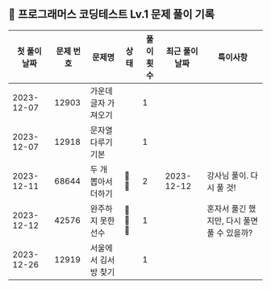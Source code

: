 ## 🚀 프로그래머스 코딩테스트 Lv.1 문제 풀이 기록

| **첫 풀이 날짜** | **문제 번호** | **문제명**     | **상태** | **풀이 횟수** | **최근 풀이 날짜** | **특이사항**                   |
|-------------|-----------|-------------|--------|-----------|--------------|----------------------------|
| 2023-12-07  | 12903     | 가운데 글자 가져오기 |        | 1         |              |                            |
| 2023-12-07  | 12918     | 문자열 다루기 기본  |        | 1         |              |                            |
| 2023-12-11  | 68644     | 두 개 뽑아서 더하기 | 🤔🤔   | 2         | 2023-12-12   | 강사님 풀이. 다시 풀 것!            |
| 2023-12-12  | 42576     | 완주하지 못한 선수  | 🤔🤔🤔 | 1         |              | 혼자서 풀긴 했지만, 다시 풀면 풀 수 있을까? |
| 2023-12-26  | 12919     | 서울에서 김서방 찾기 |        | 1         |              |                            |
